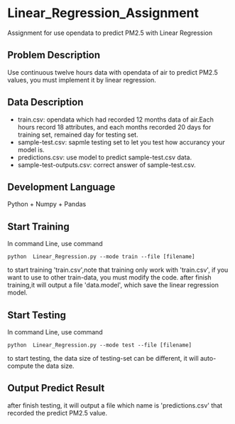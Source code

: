 # Linear_Regression_Assignment
Assignment for use opendata to predict PM2.5 with Linear Regression

## Problem Description
Use continuous twelve hours data with opendata of air to predict PM2.5 values, you must implement it by linear regression.
 
## Data Description
- train.csv: opendata which had recorded 12 months data of air.Each hours record 18 attributes, and each months recorded 20 days for training set, remained day for testing set.
- sample-test.csv: sapmle testing set to let you test how accurancy your model is.
- predictions.csv: use model to predict sample-test.csv data.
- sample-test-outputs.csv: correct answer of sample-test.csv.

## Development Language
Python + Numpy + Pandas

## Start Training
In command Line, use command
```console
python  Linear_Regression.py --mode train --file [filename]
```
to start training 'train.csv',note that training only work with 'train.csv', if you want to use to other train-data, you must modify the code.
after finish training,it will output a file 'data.model', which save the linear regression model.

## Start Testing
In command Line, use command
```console
python  Linear_Regression.py --mode test --file [filename]
```
to start testing, the data size of testing-set can be different, it will auto-compute the data size.

## Output Predict Result
after finish testing, it will output a file which name is 'predictions.csv' that recorded the predict PM2.5 value.

